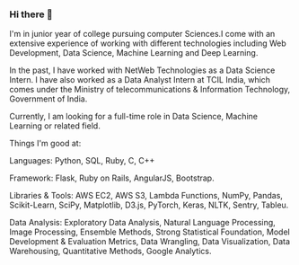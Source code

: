 ### Hi there 👋

I'm in junior year of college pursuing computer Sciences.I come with an extensive experience of working with different technologies including Web Development, Data Science, Machine Learning and Deep Learning.

In the past, I have worked with NetWeb Technologies as a Data Science Intern. I have also worked as a Data Analyst Intern at TCIL India, which comes under the Ministry of telecommunications & Information Technology, Government of India.

Currently, I am looking for a full-time role in Data Science, Machine Learning or related field.

Things I'm good at:

Languages: Python, SQL, Ruby, C, C++ 

Framework: Flask, Ruby on Rails, AngularJS, Bootstrap.

Libraries & Tools: AWS EC2, AWS S3, Lambda Functions, NumPy, Pandas, Scikit-Learn, SciPy, Matplotlib, D3.js, PyTorch, Keras, NLTK, Sentry, Tableu. 

Data Analysis: Exploratory Data Analysis, Natural Language Processing, Image Processing, Ensemble Methods, Strong Statistical Foundation, Model Development & Evaluation Metrics, Data Wrangling, Data Visualization, Data Warehousing, Quantitative Methods, Google Analytics.

